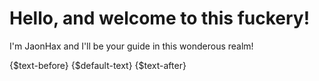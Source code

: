 # Hello, and welcome to this fuckery!
I'm JaonHax and I'll be your guide in this wonderous realm!

<body>
  <p>
    {$text-before}
    <span class="text" style="display: inline">{$default-text}</span>
    {$text-after}
  </p>
</body>
<script type="text/javascript">
  obfu_data = {
    "delay":2000,
    "start_time":40,
    "end_time":40,
    "disp_time":2000,
    "loop":true,
    "obfu_chars":"0123456789█!<>-_\\/[]{}—=+*^?#",
    "phrases":[
    ]
  }
</script>
<script type="text/javascript" src="http://scp-sandbox-3.wikidot.com/local--files/jaonhax/obfuscator.js"></script>
<!--stackedit_data:
eyJoaXN0b3J5IjpbLTE4ODM4MTIzNiw4NzA2MTA5MjNdfQ==
-->